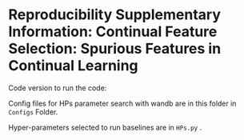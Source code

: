 



# Reproducibility Supplementary Information: Continual Feature Selection: Spurious Features in Continual Learning

Code version to run the code:  

Config files for HPs parameter search with wandb are in this folder in `Configs` Folder.

Hyper-parameters selected to run baselines are in `HPs.py` .

